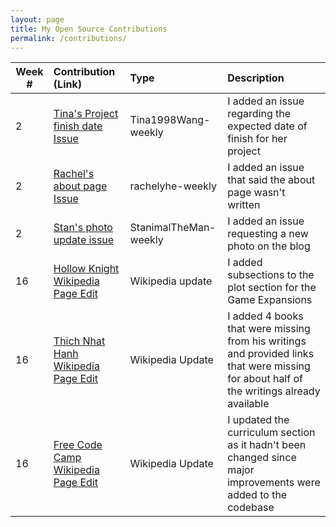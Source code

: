 ```yaml
---
layout: page
title: My Open Source Contributions
permalink: /contributions/
---
```


<!-- 
Type of the contribution should be "Wikipedia edit", "OpenStreet Map feature", "Documentation", "Course website", "Blog", 
"Browse Add-on", etc. 

The descriptioin should include a brief summary of what you did. 

Replace the first row with your contribution. 

--> 





| Week #       | Contribution (Link)  | Type  | Description | 
|---|:---|:---|:---| 
|  2   |  [Tina's Project finish date Issue](https://github.com/nyu-ossd-s19/wang1998tina-weekly/issues/3)  |  Tina1998Wang-weekly  |   I added an issue regarding the expected date of finish for her project   |
|  2  |  [Rachel's about page Issue](https://github.com/nyu-ossd-s19/rachelyhe-weekly/issues/2)  |  rachelyhe-weekly  |   I added an issue that said the about page wasn't written  |
|  2  |  [Stan's photo update issue](https://github.com/nyu-ossd-s19/StanimalTheMan-weekly/issues/1)  |  StanimalTheMan-weekly  |  I added an issue requesting a new photo on the blog  |
|  16  |  [Hollow Knight Wikipedia Page Edit](https://en.wikipedia.org/w/index.php?title=Hollow_Knight&oldid=897454193) | Wikipedia update | I added subsections to the plot section for the Game Expansions |
|  16  |  [Thich Nhat Hanh Wikipedia Page Edit](https://en.wikipedia.org/w/index.php?title=Th%C3%ADch_Nh%E1%BA%A5t_H%E1%BA%A1nh&oldid=897534596) | Wikipedia Update | I added 4 books that were missing from his writings and provided links that were missing for about half of the writings already available |
|  16  |  [Free Code Camp Wikipedia Page Edit](https://en.wikipedia.org/w/index.php?title=FreeCodeCamp&oldid=897536581) | Wikipedia Update | I updated the curriculum section as it hadn't been changed since major improvements were added to the codebase |

